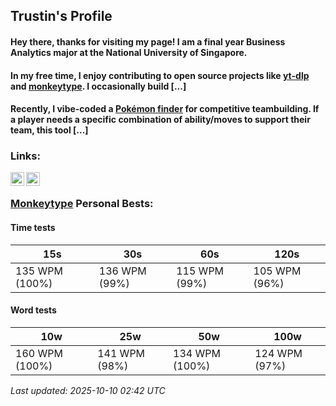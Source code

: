 ## Trustin's Profile

#### Hey there, thanks for visiting my page! I am a final year Business Analytics major at the National University of Singapore.

#### In my free time, I enjoy contributing to open source projects like [yt-dlp](https://github.com/yt-dlp/yt-dlp) and [monkeytype](https://github.com/monkeytypegame/monkeytype). I occasionally build [...]

#### Recently, I vibe-coded a [Pokémon finder](https://findmons.onrender.com) for competitive teambuilding. If a player needs a specific combination of ability/moves to support their team, this tool [...]

### Links:

[<img align="left" width="22px" src="https://github.com/gauravghongde/social-icons/blob/master/SVG/Color/WWW.svg" />][website]
[<img align="left" width="22px" src="https://github.com/gauravghongde/social-icons/blob/master/SVG/Color/LinkedIN.svg" />][linkedin]
<br />

[website]: https://trwstin.github.io
[linkedin]: https://linkedin.com/in/trwstin


<!-- MONKEYTYPE:START -->
### [Monkeytype](https://monkeytype.com/profile/wambo) Personal Bests:

#### Time tests
| 15s | 30s | 60s | 120s |
| --- | --- | --- | --- |
| 135 WPM (100%) | 136 WPM (99%) | 115 WPM (99%) | 105 WPM (96%) |

#### Word tests
| 10w | 25w | 50w | 100w |
| --- | --- | --- | --- |
| 160 WPM (100%) | 141 WPM (98%) | 134 WPM (100%) | 124 WPM (97%) |

_Last updated: 2025-10-10 02:42 UTC_
<!-- MONKEYTYPE:END -->
